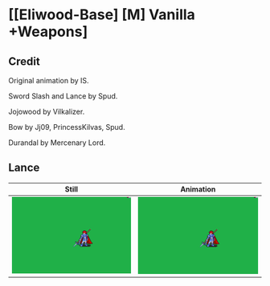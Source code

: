 # [\[Eliwood-Base\] \[M\] Vanilla +Weapons]

## Credit

Original animation by IS.

Sword Slash and Lance by Spud.

Jojowood by Vilkalizer.

Bow by Jj09, PrincessKilvas, Spud.

Durandal by Mercenary Lord.
	
## Lance

| Still | Animation |
| :---: | :-------: |
| ![Lance still](./Lance_000.png) | ![Lance animation](./Lance.gif) |
